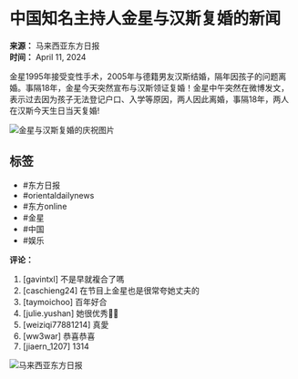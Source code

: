 # 中国知名主持人金星与汉斯复婚的新闻

**来源：** 马来西亚东方日报  
**时间：** April 11, 2024

金星1995年接受变性手术，2005年与德籍男友汉斯结婚，隔年因孩子的问题离婚。事隔18年，金星今天突然宣布与汉斯领证复婚！金星中午突然在微博发文，表示过去因为孩子无法登记户口、入学等原因，两人因此离婚，事隔18年，两人在汉斯今天生日当天复婚!

![金星与汉斯复婚的庆祝图片](https://scontent-sjc3-1.cdninstagram.com/v/t39.30808-6/437744525_832848795541759_6233418152493813298_n.jpg?stp=dst-jpg_e15_fr_s1080x1080_tt6&_nc_ht=scontent-sjc3-1.cdninstagram.com&_nc_cat=107&_nc_ohc=AmqISErk5rEQ7kNvgHb5RkH&_nc_gid=c08aee5a1b5748b891102566438dcdcd&edm=ANTKIIoAAAAA&ccb=7-5&oh=00_AYDhmZD-btlVFDj0WmOp3ufetwYJ9YI1KP2Ox_ICjFujrg&oe=678C3978&_nc_sid=d885a2)

## 标签
- #东方日报
- #orientaldailynews
- #东方online
- #金星
- #中国
- #娱乐

**评论：**
1. [gavintxl] 不是早就複合了嗎
2. [caschieng24] 在节目上金星也是很常夸她丈夫的
3. [taymoichoo] 百年好合
4. [julie.yushan] 她很优秀👏🔥
5. [weiziqi77881214] 真愛
6. [ww3war] 恭喜恭喜
7. [jiaern_1207] 1314

![马来西亚东方日报](https://scontent-sjc3-1.cdninstagram.com/v/t51.2885-19/12558653_890924234358406_122163024_a.jpg?stp=dst-jpg_s150x150_tt6&_nc_ht=scontent-sjc3-1.cdninstagram.com&_nc_cat=1&_nc_ohc=FOekKs39Pv0Q7kNvgHoTIMn&_nc_gid=0b9eb094849e43fc892ae87f9e54c7ac&edm=APU89FABAAAA&ccb=7-5&oh=00_AYBkm4JYKgbDKy1MjeVyxXPD9bQkHJYYtPE5g6xJ8aFA6w&oe=678C3D31&_nc_sid=bc0c2c)
<!-- tcd_original_link https://www.instagram.com/orientaldailynews/p/C5ngdahhVWl/ -->
